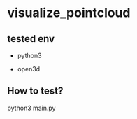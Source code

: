# visualize_pointcloud


<h2>tested env</h2>

+ python3

+ open3d


<h2>How to test?</h2>

python3 main.py


